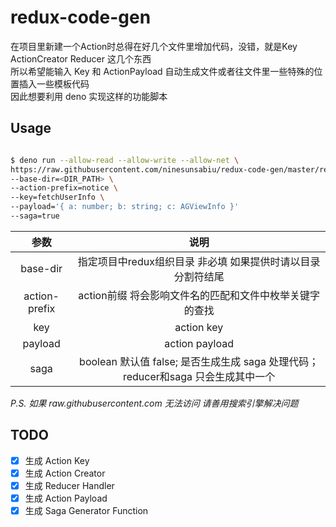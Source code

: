 # redux-code-gen
在项目里新建一个Action时总得在好几个文件里增加代码，没错，就是Key ActionCreator Reducer 这几个东西  
所以希望能输入 Key 和 ActionPayload 自动生成文件或者往文件里一些特殊的位置插入一些模板代码  
因此想要利用 deno 实现这样的功能脚本

## Usage
```bash

$ deno run --allow-read --allow-write --allow-net \
https://raw.githubusercontent.com/ninesunsabiu/redux-code-gen/master/redux_code_generator.ts \
--base-dir=<DIR_PATH> \
--action-prefix=notice \
--key=fetchUserInfo \
--payload='{ a: number; b: string; c: AGViewInfo }'
--saga=true

```
|参数|说明|
|:--:|:--:|
|base-dir|指定项目中redux组织目录 非必填 如果提供时请以目录分割符结尾|
|action-prefix|action前缀 将会影响文件名的匹配和文件中枚举关键字的查找|
|key|action key|
|payload|action payload|
|saga|boolean 默认值 false; 是否生成生成 saga 处理代码；reducer和saga 只会生成其中一个|

*P.S. 如果 raw.githubusercontent.com 无法访问 请善用搜索引擎解决问题*

## TODO
- [x] 生成 Action Key
- [x] 生成 Action Creator
- [x] 生成 Reducer Handler
- [x] 生成 Action Payload
- [x] 生成 Saga Generator Function
